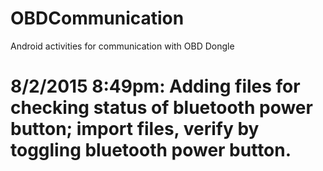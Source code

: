 # OBDCommunication
Android activities for communication with OBD Dongle 

# 8/2/2015 8:49pm:  Adding files for checking status of bluetooth power button; import files, verify by toggling bluetooth power button.
